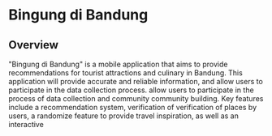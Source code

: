 # Bingung di Bandung



## Overview

"Bingung di Bandung" is a mobile application that aims to
provide recommendations for tourist attractions and culinary in Bandung.
This application will provide accurate and reliable information, and allow users to participate in the data collection process.
allow users to participate in the process of data collection and community
community building. Key features include a recommendation system, verification of
verification of places by users, a randomize feature to provide travel inspiration, as well as an interactive

